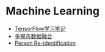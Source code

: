 # Machine Learning

- [TensorFlow学习笔记](https://github.com/ahangchen/GDLNotes)
- [多模态数据融合](Methodologies_for_Cross-Domain_Data_Fusion_An_Overview.pptx)
- [Person Re-identification](reid.md)
